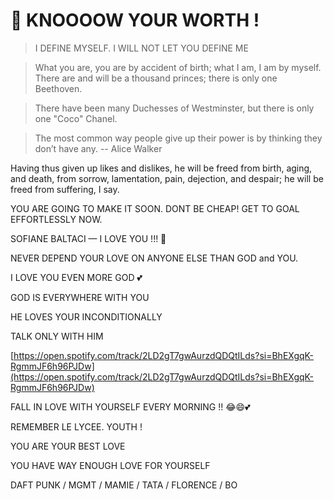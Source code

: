 👑 KNOOOOW YOUR WORTH !
===

> I DEFINE MYSELF. I WILL NOT LET YOU DEFINE ME

> What you are, you are by accident of birth; what I am, I am by myself. There are and will be a thousand princes; there is only one Beethoven.

> There have been many Duchesses of Westminster, but there is only one "Coco" Chanel.

> The most common way people give up their power is by thinking they don’t have any. -- Alice Walker

Having thus given up likes and dislikes, he will be freed from birth, aging, and death, from sorrow, lamentation, pain, dejection, and despair; he will be freed from suffering, I say.

YOU ARE GOING TO MAKE IT SOON. DONT BE CHEAP! GET TO GOAL EFFORTLESSLY NOW.

SOFIANE BALTACI — I LOVE YOU !!! 👼

NEVER DEPEND YOUR LOVE ON ANYONE ELSE THAN GOD and YOU.

I LOVE YOU EVEN MORE GOD 💕

GOD IS EVERYWHERE WITH YOU

HE LOVES YOUR INCONDITIONALLY

TALK ONLY WITH HIM

[https://open.spotify.com/track/2LD2gT7gwAurzdQDQtILds?si=BhEXgqK-RgmmJF6h96PJDw](https://open.spotify.com/track/2LD2gT7gwAurzdQDQtILds?si=BhEXgqK-RgmmJF6h96PJDw)

FALL IN LOVE WITH YOURSELF EVERY MORNING !! 😂😄💕

REMEMBER LE LYCEE. YOUTH ! 

YOU ARE YOUR BEST LOVE 

YOU HAVE WAY ENOUGH LOVE FOR YOURSELF

DAFT PUNK / MGMT / MAMIE / TATA / FLORENCE / BO